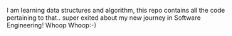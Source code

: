 I am learning data structures and algorithm, this repo contains all the code pertaining to that.. super exited about my new journey in Software Engineering! Whoop Whoop:-)